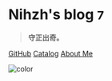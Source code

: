 # **Nihzh's blog <small>7</small>**

> **守正出奇。**

[GitHub](https://github.com/nihzh)
[Catalog](/_sidebar.md)
[About Me](#nihzh)

<!-- 背景图片 -->
<!-- ![](_media/bg.png) -->

<!-- 背景色 -->
![color](#b6dec0)